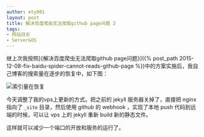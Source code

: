 ```yaml
---
author: ety001
layout: post
title: 解决百度爬虫无法爬取github page问题 2
tags:
- 网站日志
- Server&OS
---
```


继上次我按照[《解决百度爬虫无法爬取github page问题》]({% post_path 2015-12-08-fix-baidu-spider-cannot-reads-github-page %})中的方案实施后，我自己博客的搜索量在逐步的恢复中，如下图：

![索引量在恢复](/upload/20151223/index-quote.png)

今天调整了我的vps上更新的方式。把之前的 jekyll 服务器关掉了，直接把 nginx 指向了 ```_site``` 目录，然后使用 github 的 webhook ，实现了本地 push 代码到远端的时候，可以让 vps 上的 jekyll 重新 build 新的静态文件。

这样就可以减少一个端口的开放和服务的运行了。


